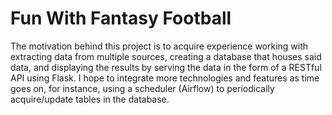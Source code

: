 # Fun With Fantasy Football

The motivation behind this project is to acquire experience working with extracting data from multiple sources, creating a database that houses said data, and displaying the results by serving the data in the form of a RESTful API using Flask. I hope to integrate more technologies and features as time goes on, for instance, using a scheduler (Airflow) to periodically acquire/update tables in the database.
